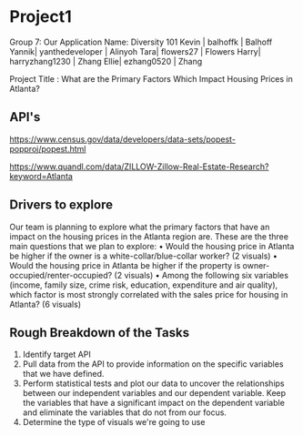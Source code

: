 # Project1
Group 7:
Our Application Name: Diversity 101
Kevin | balhoffk | Balhoff
Yannik| yanthedeveloper | Alinyoh
Tara| flowers27 | Flowers
Harry| harryzhang1230 | Zhang
Ellie| ezhang0520 | Zhang

Project Title : What are the Primary Factors Which Impact Housing Prices in Atlanta?

API's
-----
https://www.census.gov/data/developers/data-sets/popest-popproj/popest.html

https://www.quandl.com/data/ZILLOW-Zillow-Real-Estate-Research?keyword=Atlanta


Drivers to explore
------------------

Our team is planning to explore what the primary factors that have an impact on the housing prices in the Atlanta region are. These are the three main questions that we plan to explore:
• Would the housing price in Atlanta be higher if the owner is a white-collar/blue-collar worker? (2 visuals)
• Would the housing price in Atlanta be higher if the property is owner-occupied/renter-occupied? (2 visuals)
• Among the following six variables (income, family size, crime risk, education, expenditure and air quality), which factor is most strongly correlated with the sales price for housing in Atlanta? (6 visuals)

Rough Breakdown of the Tasks
---------------------------

1. Identify target API
2. Pull data from the API to provide information on the specific variables that we have defined.
3. Perform statistical tests and plot our data to uncover the relationships between our independent variables and our dependent variable. Keep the variables that have a significant impact on the dependent variable and eliminate the variables that do not from our focus.
4. Determine the type of visuals we're going to use